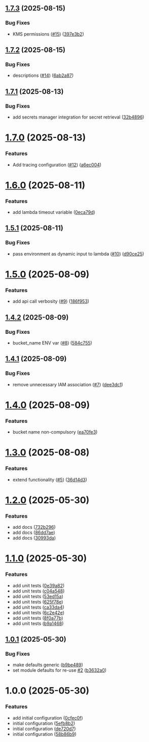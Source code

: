 ## [1.7.3](https://github.com/GrabAByte/terraform-module-aws-lambda/compare/v1.7.2...v1.7.3) (2025-08-15)


### Bug Fixes

* KMS permissions ([#15](https://github.com/GrabAByte/terraform-module-aws-lambda/issues/15)) ([397e3b2](https://github.com/GrabAByte/terraform-module-aws-lambda/commit/397e3b2c14729c446b25305f4159142c57141de2))

## [1.7.2](https://github.com/GrabAByte/terraform-module-aws-lambda/compare/v1.7.1...v1.7.2) (2025-08-15)


### Bug Fixes

* descriptions ([#14](https://github.com/GrabAByte/terraform-module-aws-lambda/issues/14)) ([6ab2a87](https://github.com/GrabAByte/terraform-module-aws-lambda/commit/6ab2a870d5d1d6abb72dfcf82535ec6b5cf0bfc7))

## [1.7.1](https://github.com/GrabAByte/terraform-module-aws-lambda/compare/v1.7.0...v1.7.1) (2025-08-13)


### Bug Fixes

* add secrets manager integration for secret retrieval ([32b4896](https://github.com/GrabAByte/terraform-module-aws-lambda/commit/32b489661950e0e3d40406d55f8da002179f2d47))

# [1.7.0](https://github.com/GrabAByte/terraform-module-aws-lambda/compare/v1.6.0...v1.7.0) (2025-08-13)


### Features

* Add tracing configuration ([#12](https://github.com/GrabAByte/terraform-module-aws-lambda/issues/12)) ([a6ec004](https://github.com/GrabAByte/terraform-module-aws-lambda/commit/a6ec0049d2dd7d9ce339963d221ae8ee1862b3e9))

# [1.6.0](https://github.com/GrabAByte/terraform-module-aws-lambda/compare/v1.5.1...v1.6.0) (2025-08-11)


### Features

* add lambda timeout variable ([0eca79d](https://github.com/GrabAByte/terraform-module-aws-lambda/commit/0eca79d47f1fcc9837f07dd3cc5323c9279aadef))

## [1.5.1](https://github.com/GrabAByte/terraform-module-aws-lambda/compare/v1.5.0...v1.5.1) (2025-08-11)


### Bug Fixes

* pass environment as dynamic input to lambda ([#10](https://github.com/GrabAByte/terraform-module-aws-lambda/issues/10)) ([d90ce25](https://github.com/GrabAByte/terraform-module-aws-lambda/commit/d90ce2556e00165a926d0d2019b505118971199c))

# [1.5.0](https://github.com/GrabAByte/terraform-module-aws-lambda/compare/v1.4.2...v1.5.0) (2025-08-09)


### Features

* add api call verbosity ([#9](https://github.com/GrabAByte/terraform-module-aws-lambda/issues/9)) ([186f953](https://github.com/GrabAByte/terraform-module-aws-lambda/commit/186f953ff3426a65fc03247b765c3c50f738e966))

## [1.4.2](https://github.com/GrabAByte/terraform-module-aws-lambda/compare/v1.4.1...v1.4.2) (2025-08-09)


### Bug Fixes

* bucket_name ENV var ([#8](https://github.com/GrabAByte/terraform-module-aws-lambda/issues/8)) ([584c755](https://github.com/GrabAByte/terraform-module-aws-lambda/commit/584c755d8056840c0d45fad1160edf8687ce74f0))

## [1.4.1](https://github.com/GrabAByte/terraform-module-aws-lambda/compare/v1.4.0...v1.4.1) (2025-08-09)


### Bug Fixes

* remove unnecessary IAM association ([#7](https://github.com/GrabAByte/terraform-module-aws-lambda/issues/7)) ([dee3dc1](https://github.com/GrabAByte/terraform-module-aws-lambda/commit/dee3dc1c91161aa9497ba89c33a2559d048da742))

# [1.4.0](https://github.com/GrabAByte/terraform-module-aws-lambda/compare/v1.3.0...v1.4.0) (2025-08-09)


### Features

* bucket name non-compulsory ([ea70fe3](https://github.com/GrabAByte/terraform-module-aws-lambda/commit/ea70fe3703013446d1c97fdd22abcc6004d593b0))

# [1.3.0](https://github.com/GrabAByte/terraform-module-aws-lambda/compare/v1.2.0...v1.3.0) (2025-08-08)


### Features

* extend functionality ([#5](https://github.com/GrabAByte/terraform-module-aws-lambda/issues/5)) ([36d14d3](https://github.com/GrabAByte/terraform-module-aws-lambda/commit/36d14d38856f264c17515dc7647666f28096a480))

# [1.2.0](https://github.com/GrabAByte/terraform-module-aws-lambda/compare/v1.1.0...v1.2.0) (2025-05-30)


### Features

* add docs ([732b296](https://github.com/GrabAByte/terraform-module-aws-lambda/commit/732b2968daad20a2ec47596a8efbd94cdf3bc04f))
* add docs ([86dd7ae](https://github.com/GrabAByte/terraform-module-aws-lambda/commit/86dd7ae9d6f4113aaf6329351d762d1dbd5bdaea))
* add docs ([30993da](https://github.com/GrabAByte/terraform-module-aws-lambda/commit/30993dadb20d38b03c2ab4a0badd638f18421ea4))

# [1.1.0](https://github.com/GrabAByte/terraform-module-aws-lambda/compare/v1.0.1...v1.1.0) (2025-05-30)


### Features

* add unit tests ([0e39a82](https://github.com/GrabAByte/terraform-module-aws-lambda/commit/0e39a826d5bf799c9bd7aa7873a4bff5779d54bf))
* add unit tests ([c04a548](https://github.com/GrabAByte/terraform-module-aws-lambda/commit/c04a5480801c7fe3f5e87ea516f7b2b34f9412d1))
* add unit tests ([53ed15a](https://github.com/GrabAByte/terraform-module-aws-lambda/commit/53ed15ac86f5717683b5f7bd405183eba4f80484))
* add unit tests ([625f78e](https://github.com/GrabAByte/terraform-module-aws-lambda/commit/625f78ece1b3da42279dcb630ab4b031c9876a13))
* add unit tests ([ca33da4](https://github.com/GrabAByte/terraform-module-aws-lambda/commit/ca33da4292f9c9c41559bac0b5733c8345f5e3f9))
* add unit tests ([6c2e42e](https://github.com/GrabAByte/terraform-module-aws-lambda/commit/6c2e42ebcc1c041f435477b1649be37e0c98c318))
* add unit tests ([8f0a77b](https://github.com/GrabAByte/terraform-module-aws-lambda/commit/8f0a77b57e8522bd7d562ca5f130aa765f460a07))
* add unit tests ([b9a1468](https://github.com/GrabAByte/terraform-module-aws-lambda/commit/b9a1468c2baeb14f6c84f2ff3e8c2a27980b030a))

## [1.0.1](https://github.com/GrabAByte/terraform-module-aws-lambda/compare/v1.0.0...v1.0.1) (2025-05-30)


### Bug Fixes

* make defaults generic ([b9be489](https://github.com/GrabAByte/terraform-module-aws-lambda/commit/b9be489239198e9d70487d142d25008e209f5510))
* set module defaults for re-use [#2](https://github.com/GrabAByte/terraform-module-aws-lambda/issues/2) ([b3632a0](https://github.com/GrabAByte/terraform-module-aws-lambda/commit/b3632a0368e7e5e06e8992d8beb0d8cf2bceaa34))

# 1.0.0 (2025-05-30)


### Features

* add initial configuration ([0cfec0f](https://github.com/GrabAByte/terraform-module-aws-lambda/commit/0cfec0f1e1a1787f2bc41f64bde0d7ef4931599a))
* initial configuration ([5efb8b2](https://github.com/GrabAByte/terraform-module-aws-lambda/commit/5efb8b21766d50b670fc4688239a4e356a1f6348))
* initial configuration ([de720d7](https://github.com/GrabAByte/terraform-module-aws-lambda/commit/de720d7ee1fb169da8ba64ff9245450b685b586d))
* initial configuration ([58b86b9](https://github.com/GrabAByte/terraform-module-aws-lambda/commit/58b86b9f6e4a339a842374c39e52cafa940eff91))
